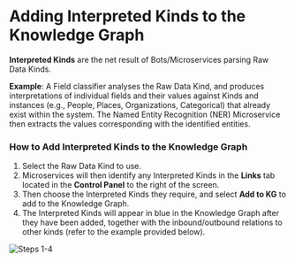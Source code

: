 # Adding Interpreted Kinds to the Knowledge Graph

**Interpreted Kinds** are the net result of Bots/Microservices parsing Raw Data Kinds.

**Example**: A Field classifier analyses the Raw Data Kind, and produces interpretations of individual fields and their values against Kinds and instances \(e.g., People, Places, Organizations, Categorical\) that already exist within the system. The Named Entity Recognition \(NER\) Microservice then extracts the values corresponding with the identified entities.

### How to Add Interpreted Kinds to the Knowledge Graph <a id="how-to-add-interpreted-kinds-to-the-knowledge-graph"></a>

1. Select the Raw Data Kind to use.
2. Microservices will then identify any Interpreted Kinds in the **Links** tab located in the **Control Panel** to the right of the screen.
3. Then choose the Interpreted Kinds they require, and select **Add to KG** to add to the Knowledge Graph.
4. The Interpreted Kinds will appear in blue in the Knowledge Graph after they have been added, together with the inbound/outbound relations to other kinds \(refer to the example provided below\).

![Steps 1-4](https://gitbooktrainingmaterials.blob.core.windows.net/images/INTERPRETED%20KINDS.png)

